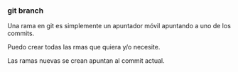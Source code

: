 ### git branch
Una rama en git es simplemente un apuntador móvil apuntando a uno de los commits.

Puedo crear todas las rmas que quiera y/o necesite.

Las ramas nuevas se crean apuntan al commit actual.
